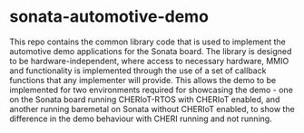 # sonata-automotive-demo

This repo contains the common library code that is used to implement the
automotive demo applications for the Sonata board. The library is designed
to be hardware-independent, where access to necessary hardware, MMIO and
functionality is implemented through the use of a set of callback functions
that any implementer will provide. This allows the demo to be implemented
for two environments required for showcasing the demo - one on the Sonata
board running CHERIoT-RTOS with CHERIoT enabled, and another running 
baremetal on Sonata without CHERIoT enabled, to show the difference in the
demo behaviour with CHERI running and not running.
